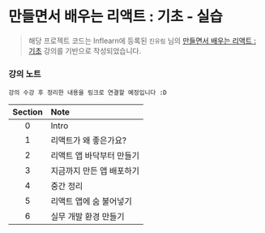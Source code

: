 # 만들면서 배우는 리액트 : 기초 - 실습
> 해당 프로젝트 코드는 Inflearn에 등록된 `진유림` 님의 [만들면서 배우는 리액트 : 기초](https://www.inflearn.com/course/%EB%A7%8C%EB%93%A4%EB%A9%B4%EC%84%9C-%EB%B0%B0%EC%9A%B0%EB%8A%94-%EB%A6%AC%EC%95%A1%ED%8A%B8-%EA%B8%B0%EC%B4%88#) 강의를 기반으로 작성되었습니다.

### 강의 노트
`강의 수강 후 정리한 내용을 링크로 연결할 예정입니다 :D`

| Section | Note           |
|:-------:|:---------------|
|    0    | Intro          |
|    1    | 리액트가 왜 좋은가요?   |
|    2    | 리액트 앱 바닥부터 만들기 |
|    3    | 지금까지 만든 앱 배포하기 |
|    4    | 중간 정리          |
|    5    | 리액트 앱에 숨 불어넣기  |
|    6    | 실무 개발 환경 만들기   |